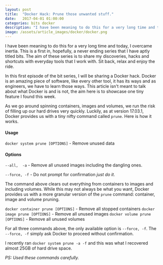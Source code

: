 ```yaml
---
layout: post
title:  "Docker Hack: Prune those unwanted stuff."
date:   2017-04-01 01:00:00
categories: bits docker
description: "I have been meaning to do this for a very long time and today, I overcame inertia. This is a first in, hopefully, a never ending series that I have aptly titled bits"
image: /assets/article_images/docker/docker.png
---
```

I have been meaning to do this for a very long time and today, I overcame inertia. This is a first in, hopefully, a never ending series that I have aptly titled bits. The aim of these series is to share my discoveries, hacks and shortcuts with everyday tools that I work with. Sit back, relax and enjoy the ride.

In this first episode of the bit series, I will be sharing a Docker hack. Docker is an amazing piece of software, like every other tool, it has its ways and as engineers, we have to learn those ways. This article isn't meant to talk about what Docker is and is not, the aim here is to showcase one tiny feature I found this week.

As we go around spinning containers, images and volumes, we run the risk of filling up our hard drives very quickly. Luckily, as at version 17.03.1, Docker provides us with a tiny nifty command called `prune`. Here is how it works.

#### Usage
`docker system prune [OPTIONS]` - Remove unused data

#### Options
`--all,  -a` - Remove all unused images including the dangling ones.

`--force, -f` - Do not prompt for confirmation _just do it_.

The command above clears out everything from containers to images and including volumes. While this may not always be what you want, Docker provides us with a more granular version of the `prune` command: container, image and volume pruning.

`docker container prune [OPTIONS]` - Remove all stopped containers
`docker image prune [OPTIONS]` - Remove all unused images
`docker volume prune [OPTIONS]` - Remove all unused volumes

For all three commands above, the only available option is `--force, -f`. The `--force, -f` simply ask Docker to proceed without confirmation.

I recently ran `docker system prune -a -f` and this was what I recovered almost 25GB of hard drive space.

*PS: Used these commands carefully.*